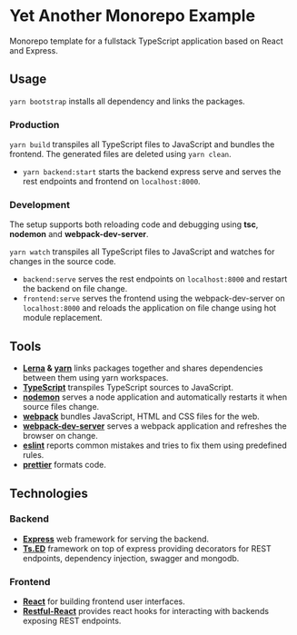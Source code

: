 # Yet Another Monorepo Example

Monorepo template for a fullstack TypeScript application based on React and Express.
 
## Usage

`yarn bootstrap` installs all dependency and links the packages.

### Production

`yarn build` transpiles all TypeScript files to JavaScript and bundles the frontend. The generated files are deleted using `yarn clean`.

- `yarn backend:start` starts the backend express serve and serves the rest endpoints and frontend on `localhost:8000`.

### Development

The setup supports both reloading code and debugging using **tsc**, **nodemon** and **webpack-dev-server**.

`yarn watch` transpiles all TypeScript files to JavaScript and watches for changes in the source code.

- `backend:serve` serves the rest endpoints on `localhost:8000` and restart the backend on file change.
- `frontend:serve` serves the frontend using the webpack-dev-server on `localhost:8000` and reloads the application on file change using hot module replacement.

## Tools

- **[Lerna](https://github.com/lerna/lerna) & [yarn](https://github.com/yarnpkg/yarn)** links packages together and shares dependencies between them using yarn workspaces.
- **[TypeScript](https://github.com/Microsoft/TypeScript)** transpiles TypeScript sources to JavaScript.
- **[nodemon](https://github.com/remy/nodemon)** serves a node application and automatically restarts it when source files change.
- **[webpack](https://github.com/webpack/webpack)** bundles JavaScript, HTML and CSS files for the web.
- **[webpack-dev-server](https://github.com/webpack/webpack-dev-server)** serves a webpack application and refreshes the browser on change.
- **[eslint](https://github.com/eslint/eslint)** reports common mistakes and tries to fix them using predefined rules.
- **[prettier](https://github.com/prettier/prettier)** formats code.

## Technologies

### Backend

- **[Express](https://github.com/expressjs/express)** web framework for serving the backend.
- **[Ts.ED](https://github.com/TypedProject/tsed)** framework on top of express providing decorators for REST endpoints, dependency injection, swagger and mongodb.

### Frontend

- **[React](https://github.com/facebook/react)** for building frontend user interfaces.
- **[Restful-React](https://github.com/contiamo/restful-react)** provides react hooks for interacting with backends exposing REST endpoints.
